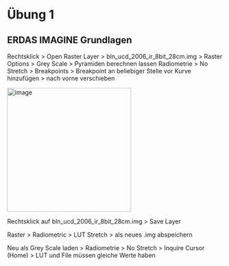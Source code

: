# Übung 1
## ERDAS IMAGINE Grundlagen
Rechtsklick > Open Raster Layer > bln_ucd_2006_ir_8bit_28cm.img > Raster Options > Grey Scale > Pyramiden berechnen lassen
Radiometrie > No Stretch > Breakpoints > Breakpoint an beliebiger Stelle vor Kurve hinzufügen > nach vorne verschieben

<img width="289" alt="image" src="https://github.com/s92854/FernerkundungS3/assets/134683810/1256d2f8-dfaa-4eca-ba7f-ce218fd8c678">

Rechtsklick auf bln_ucd_2006_ir_8bit_28cm.img > Save Layer

Raster > Radiometric > LUT Stretch > als neues .img abspeichern

Neu als Grey Scale laden > Radiometrie > No Stretch > Inquire Cursor (Home) > LUT und File müssen gleiche Werte haben

